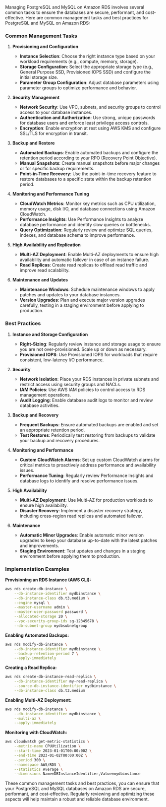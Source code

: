 Managing PostgreSQL and MySQL on Amazon RDS involves several common tasks to ensure the databases are secure, performant, and cost-effective. Here are common management tasks and best practices for PostgreSQL and MySQL on Amazon RDS:

### Common Management Tasks

1. **Provisioning and Configuration**
   - **Instance Selection**: Choose the right instance type based on your workload requirements (e.g., compute, memory, storage).
   - **Storage Configuration**: Select the appropriate storage type (e.g., General Purpose SSD, Provisioned IOPS SSD) and configure the initial storage size.
   - **Parameter Group Configuration**: Adjust database parameters using parameter groups to optimize performance and behavior.

2. **Security Management**
   - **Network Security**: Use VPC, subnets, and security groups to control access to your database instances.
   - **Authentication and Authorization**: Use strong, unique passwords for database users and enforce least privilege access controls.
   - **Encryption**: Enable encryption at rest using AWS KMS and configure SSL/TLS for encryption in transit.

3. **Backup and Restore**
   - **Automated Backups**: Enable automated backups and configure the retention period according to your RPO (Recovery Point Objective).
   - **Manual Snapshots**: Create manual snapshots before major changes or for specific backup requirements.
   - **Point-in-Time Recovery**: Use the point-in-time recovery feature to restore databases to a specific state within the backup retention period.

4. **Monitoring and Performance Tuning**
   - **CloudWatch Metrics**: Monitor key metrics such as CPU utilization, memory usage, disk I/O, and database connections using Amazon CloudWatch.
   - **Performance Insights**: Use Performance Insights to analyze database performance and identify slow queries or bottlenecks.
   - **Query Optimization**: Regularly review and optimize SQL queries, indexes, and database schema to improve performance.

5. **High Availability and Replication**
   - **Multi-AZ Deployment**: Enable Multi-AZ deployments to ensure high availability and automatic failover in case of an instance failure.
   - **Read Replicas**: Create read replicas to offload read traffic and improve read scalability.

6. **Maintenance and Updates**
   - **Maintenance Windows**: Schedule maintenance windows to apply patches and updates to your database instances.
   - **Version Upgrades**: Plan and execute major version upgrades carefully, testing in a staging environment before applying to production.

### Best Practices

1. **Instance and Storage Configuration**
   - **Right-Sizing**: Regularly review instance and storage usage to ensure you are not over-provisioned. Scale up or down as necessary.
   - **Provisioned IOPS**: Use Provisioned IOPS for workloads that require consistent, low-latency I/O performance.

2. **Security**
   - **Network Isolation**: Place your RDS instances in private subnets and restrict access using security groups and NACLs.
   - **IAM Policies**: Use AWS IAM policies to control access to RDS management operations.
   - **Audit Logging**: Enable database audit logs to monitor and review database activities.

3. **Backup and Recovery**
   - **Frequent Backups**: Ensure automated backups are enabled and set an appropriate retention period.
   - **Test Restores**: Periodically test restoring from backups to validate your backup and recovery procedures.

4. **Monitoring and Performance**
   - **Custom CloudWatch Alarms**: Set up custom CloudWatch alarms for critical metrics to proactively address performance and availability issues.
   - **Performance Tuning**: Regularly review Performance Insights and database logs to identify and resolve performance issues.

5. **High Availability**
   - **Multi-AZ Deployment**: Use Multi-AZ for production workloads to ensure high availability.
   - **Disaster Recovery**: Implement a disaster recovery strategy, including cross-region read replicas and automated failover.

6. **Maintenance**
   - **Automatic Minor Upgrades**: Enable automatic minor version upgrades to keep your database up-to-date with the latest patches and improvements.
   - **Staging Environment**: Test updates and changes in a staging environment before applying them to production.

### Implementation Examples

**Provisioning an RDS Instance (AWS CLI):**
```sh
aws rds create-db-instance \
    --db-instance-identifier mydbinstance \
    --db-instance-class db.t3.medium \
    --engine mysql \
    --master-username admin \
    --master-user-password password \
    --allocated-storage 20 \
    --vpc-security-group-ids sg-12345678 \
    --db-subnet-group mydbsubnetgroup
```

**Enabling Automated Backups:**
```sh
aws rds modify-db-instance \
    --db-instance-identifier mydbinstance \
    --backup-retention-period 7 \
    --apply-immediately
```

**Creating a Read Replica:**
```sh
aws rds create-db-instance-read-replica \
    --db-instance-identifier my-read-replica \
    --source-db-instance-identifier mydbinstance \
    --db-instance-class db.t3.medium
```

**Enabling Multi-AZ Deployment:**
```sh
aws rds modify-db-instance \
    --db-instance-identifier mydbinstance \
    --multi-az \
    --apply-immediately
```

**Monitoring with CloudWatch:**
```sh
aws cloudwatch get-metric-statistics \
    --metric-name CPUUtilization \
    --start-time 2023-01-01T00:00:00Z \
    --end-time 2023-01-02T00:00:00Z \
    --period 300 \
    --namespace AWS/RDS \
    --statistics Average \
    --dimensions Name=DBInstanceIdentifier,Value=mydbinstance
```

These common management tasks and best practices, you can ensure that your PostgreSQL and MySQL databases on Amazon RDS are secure, performant, and cost-effective. Regularly reviewing and optimizing these aspects will help maintain a robust and reliable database environment.
